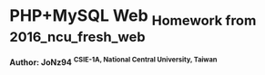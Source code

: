 # PHP+MySQL Web <sub>Homework from 2016_ncu_fresh_web
#### Author: JoNz94 <sup>CSIE-1A, National Central University, Taiwan
